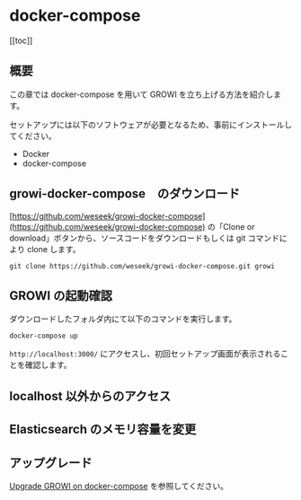 # docker-compose

[[toc]]

## 概要

この章では docker-compose を用いて GROWI を立ち上げる方法を紹介します。

セットアップには以下のソフトウェアが必要となるため、事前にインストールしてください。

* Docker
* docker-compose

## growi-docker-compose　のダウンロード

[https://github.com/weseek/growi-docker-compose](https://github.com/weseek/growi-docker-compose) の「Clone or download」ボタンから、ソースコードをダウンロードもしくは git コマンドにより clone します。

```text
git clone https://github.com/weseek/growi-docker-compose.git growi
```

## GROWI の起動確認

ダウンロードしたフォルダ内にて以下のコマンドを実行します。

```text
docker-compose up
```

`http://localhost:3000/` にアクセスし、初回セットアップ画面が表示されることを確認します。

## localhost 以外からのアクセス

## Elasticsearch のメモリ容量を変更

## アップグレード

[Upgrade GROWI on docker-compose](../upgrading/upgrade-GROWI-on-docker-compose.md) を参照してください。